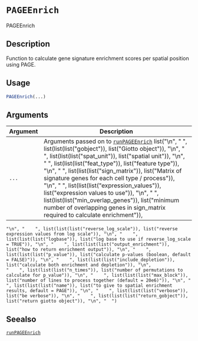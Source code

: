 # `PAGEEnrich`

PAGEEnrich


## Description

Function to calculate gene signature enrichment scores per spatial position using PAGE.


## Usage

```r
PAGEEnrich(...)
```


## Arguments

Argument      |Description
------------- |----------------
`...`     |      Arguments passed on to [`runPAGEEnrich`](#runpageenrich)   list("\n", "    ", list(list(list("gobject")), list("Giotto object")), "\n", "    ", list(list(list("spat_unit")), list("spatial unit")), "\n", "    ", list(list(list("feat_type")), list("feature type")), "\n", "    ", list(list(list("sign_matrix")), list("Matrix of signature genes for each cell type / process")), "\n", "    ", list(list(list("expression_values")), list("expression values to use")), "\n", "    ", list(list(list("min_overlap_genes")), list("minimum number of overlapping genes in sign_matrix required to calculate enrichment")), 
    "\n", "    ", list(list(list("reverse_log_scale")), list("reverse expression values from log scale")), "\n", "    ", list(list(list("logbase")), list("log base to use if reverse_log_scale = TRUE")), "\n", "    ", list(list(list("output_enrichment")), list("how to return enrichment output")), "\n", "    ", list(list(list("p_value")), list("calculate p-values (boolean, default = FALSE)")), "\n", "    ", list(list(list("include_depletion")), list("calculate both enrichment and depletion")), "\n", 
    "    ", list(list(list("n_times")), list("number of permutations to calculate for p_value")), "\n", "    ", list(list(list("max_block")), list("number of lines to process together (default = 20e6)")), "\n", "    ", list(list(list("name")), list("to give to spatial enrichment results, default = PAGE")), "\n", "    ", list(list(list("verbose")), list("be verbose")), "\n", "    ", list(list(list("return_gobject")), list("return giotto object")), "\n", "  ")


## Seealso

[`runPAGEEnrich`](#runpageenrich)


